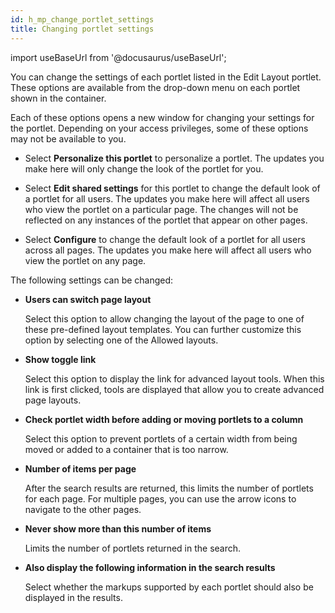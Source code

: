 ```yaml
---
id: h_mp_change_portlet_settings
title: Changing portlet settings
---
```

import useBaseUrl from '@docusaurus/useBaseUrl';



You can change the settings of each portlet listed in the Edit Layout portlet. These options are available from the drop-down menu on each portlet shown in the container.

Each of these options opens a new window for changing your settings for the portlet. Depending on your access privileges, some of these options may not be available to you.

-   Select **Personalize this portlet** to personalize a portlet. The updates you make here will only change the look of the portlet for you.

-   Select **Edit shared settings** for this portlet to change the default look of a portlet for all users. The updates you make here will affect all users who view the portlet on a particular page. The changes will not be reflected on any instances of the portlet that appear on other pages.

-   Select **Configure** to change the default look of a portlet for all users across all pages. The updates you make here will affect all users who view the portlet on any page.


The following settings can be changed:

-   **Users can switch page layout**

    Select this option to allow changing the layout of the page to one of these pre-defined layout templates. You can further customize this option by selecting one of the Allowed layouts.

-   **Show toggle link**

    Select this option to display the link for advanced layout tools. When this link is first clicked, tools are displayed that allow you to create advanced page layouts.

-   **Check portlet width before adding or moving portlets to a column**

    Select this option to prevent portlets of a certain width from being moved or added to a container that is too narrow.

-   **Number of items per page**

    After the search results are returned, this limits the number of portlets for each page. For multiple pages, you can use the arrow icons to navigate to the other pages.

-   **Never show more than this number of items**

    Limits the number of portlets returned in the search.

-   **Also display the following information in the search results**

    Select whether the markups supported by each portlet should also be displayed in the results.


